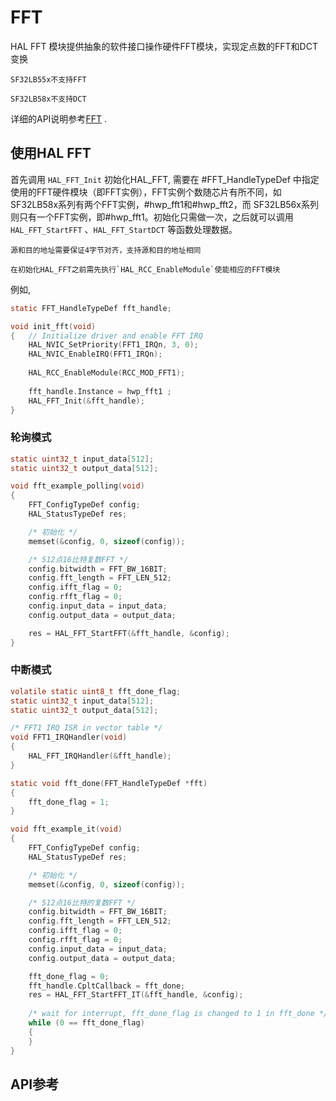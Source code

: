 # FFT

HAL FFT 模块提供抽象的软件接口操作硬件FFT模块，实现定点数的FFT和DCT变换

```{note}
SF32LB55x不支持FFT
```

```{note}
SF32LB58x不支持DCT
```

详细的API说明参考[FFT](#hal-fft) .

## 使用HAL FFT

首先调用 `HAL_FFT_Init` 初始化HAL_FFT, 需要在 #FFT_HandleTypeDef 中指定使用的FFT硬件模块（即FFT实例），FFT实例个数随芯片有所不同，如SF32LB58x系列有两个FFT实例，#hwp_fft1和#hwp_fft2，而
SF32LB56x系列则只有一个FFT实例，即#hwp_fft1。初始化只需做一次，之后就可以调用 `HAL_FFT_StartFFT` 、`HAL_FFT_StartDCT` 等函数处理数据。

```{note}
源和目的地址需要保证4字节对齐，支持源和目的地址相同
```

```{note}
在初始化HAL_FFT之前需先执行`HAL_RCC_EnableModule`使能相应的FFT模块
```

例如,
```c
static FFT_HandleTypeDef fft_handle;

void init_fft(void) 
{ 	// Initialize driver and enable FFT IRQ
	HAL_NVIC_SetPriority(FFT1_IRQn, 3, 0);
	HAL_NVIC_EnableIRQ(FFT1_IRQn);
	
    HAL_RCC_EnableModule(RCC_MOD_FFT1);
    
	fft_handle.Instance = hwp_fft1 ;
	HAL_FFT_Init(&fft_handle);
}
```

### 轮询模式
```c
static uint32_t input_data[512];
static uint32_t output_data[512];

void fft_example_polling(void)
{
    FFT_ConfigTypeDef config;
    HAL_StatusTypeDef res;

    /* 初始化 */
    memset(&config, 0, sizeof(config));

    /* 512点16比特复数FFT */
    config.bitwidth = FFT_BW_16BIT;
    config.fft_length = FFT_LEN_512;
    config.ifft_flag = 0;
    config.rfft_flag = 0;
    config.input_data = input_data;
    config.output_data = output_data;

    res = HAL_FFT_StartFFT(&fft_handle, &config);
}
```

### 中断模式

```c
volatile static uint8_t fft_done_flag;
static uint32_t input_data[512];
static uint32_t output_data[512];

/* FFT1 IRQ ISR in vector table */
void FFT1_IRQHandler(void)
{
    HAL_FFT_IRQHandler(&fft_handle);
}

static void fft_done(FFT_HandleTypeDef *fft)
{
    fft_done_flag = 1;
}

void fft_example_it(void)
{
    FFT_ConfigTypeDef config;
    HAL_StatusTypeDef res;

    /* 初始化 */
    memset(&config, 0, sizeof(config));

    /* 512点16比特的复数FFT */
    config.bitwidth = FFT_BW_16BIT;
    config.fft_length = FFT_LEN_512;
    config.ifft_flag = 0;
    config.rfft_flag = 0;
    config.input_data = input_data;
    config.output_data = output_data;

    fft_done_flag = 0;
    fft_handle.CpltCallback = fft_done;    
    res = HAL_FFT_StartFFT_IT(&fft_handle, &config);
    
    /* wait for interrupt, fft_done_flag is changed to 1 in fft_done */
    while (0 == fft_done_flag)
    {
    }
}
```

## API参考
[](#hal-fft)
